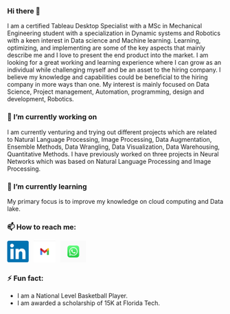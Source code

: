 ### Hi there 👋

I am a certified Tableau Desktop Specialist with a MSc in Mechanical Engineering student with a specialization in Dynamic systems and Robotics with a keen interest in Data science and Machine learning. Learning, optimizing, and implementing are some of the key aspects that mainly describe me and I love to present the end product into the market. I am looking for a great working and learning experience where I can grow as an individual while challenging myself and be an asset to the hiring company. I believe my knowledge and capabilities could be beneficial to the hiring company in more ways than one. 
My interest is mainly focused on Data Science, Project management, Automation, programming,  design and development, Robotics.

### 🔭 I’m currently working on 

I am currently venturing and trying out different projects which are related to Natural Language Processing, Image Processing, Data Augmentation, Ensemble Methods, Data Wrangling, Data Visualization, Data Warehousing, Quantitative Methods. I have previously worked on three projects in Neural Networks which was based on Natural Language Processing and Image Processing.

### 🌱 I’m currently learning

My primary focus is to improve my knowledge on cloud computing and Data lake. 


### 📫 How to reach me:
<a href="https://www.linkedin.com/in/arun-ramachandran-a2019a/"><img height="50" src="https://github.com/Arun-K-Ram/Arun-K-Ram/blob/main/linkedin.png"></a>&nbsp;&nbsp;
<a href="https://mail.google.com/mail/u/0/#inbox"><img height="50" src="https://github.com/Arun-K-Ram/Arun-K-Ram/blob/main/workspace-new-gmail-icon.png"></a>&nbsp;&nbsp;
<a href="https://web.whatsapp.com/"><img height="50" src="https://github.com/Arun-K-Ram/Arun-K-Ram/blob/main/WhatsApp_Logo_6.png"></a>&nbsp;&nbsp;

### ⚡ Fun fact: 

* I am a National Level Basketball Player.
* I am awarded a scholarship of 15K at Florida Tech.
